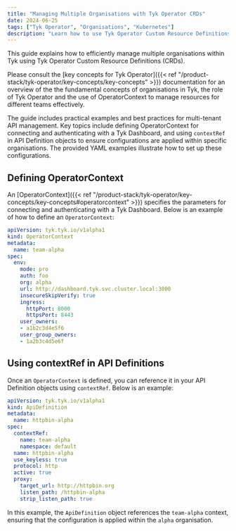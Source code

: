 ```yaml
---
title: "Managing Multiple Organisations with Tyk Operator CRDs"
date: 2024-06-25
tags: ["Tyk Operator", "Organisations", "Kubernetes"]
description: "Learn how to use Tyk Operator Custom Resource Definitions (CRDs) to manage multiple organisations within Tyk. This guide explains how to leverage OperatorContext to efficiently manage resources for different teams. Examples and best practices are included for effective multi-tenant API management."
---
```


This guide explains how to efficiently manage multiple organisations within Tyk using Tyk Operator Custom Resource Definitions (CRDs).

Please consult the [key concepts for Tyk Operator]({{< ref "/product-stack/tyk-operator/key-concepts/key-concepts" >}}) documentation for an overview of the the fundamental concepts of organisations in Tyk, the role of Tyk Operator and the use of OperatorContext to manage resources for different teams effectively.

The guide includes practical examples and best practices for multi-tenant API management. Key topics include defining OperatorContext for connecting and authenticating with a Tyk Dashboard, and using `contextRef` in API Definition objects to ensure configurations are applied within specific organisations. The provided YAML examples illustrate how to set up these configurations.

## Defining OperatorContext

An [OperatorContext]({{< ref "/product-stack/tyk-operator/key-concepts/key-concepts#operatorcontext" >}}) specifies the parameters for connecting and authenticating with a Tyk Dashboard. Below is an example of how to define an `OperatorContext`:

```yaml
apiVersion: tyk.tyk.io/v1alpha1
kind: OperatorContext
metadata:
  name: team-alpha
spec:
  env:
    mode: pro
    auth: foo
    org: alpha
    url: http://dashboard.tyk.svc.cluster.local:3000
    insecureSkipVerify: true
    ingress:
      httpPort: 8000
      httpsPort: 8443
    user_owners:
    - a1b2c3d4e5f6
    user_group_owners:
    - 1a2b3c4d5e6f
```

## Using contextRef in API Definitions

Once an `OperatorContext` is defined, you can reference it in your API Definition objects using `contextRef`. Below is an example:

```yaml
apiVersion: tyk.tyk.io/v1alpha1
kind: ApiDefinition
metadata:
  name: httpbin-alpha
spec:
  contextRef:
    name: team-alpha
    namespace: default
  name: httpbin-alpha
  use_keyless: true
  protocol: http
  active: true
  proxy:
    target_url: http://httpbin.org
    listen_path: /httpbin-alpha
    strip_listen_path: true
```

In this example, the `ApiDefinition` object references the `team-alpha` context, ensuring that the configuration is applied within the `alpha` organisation.
